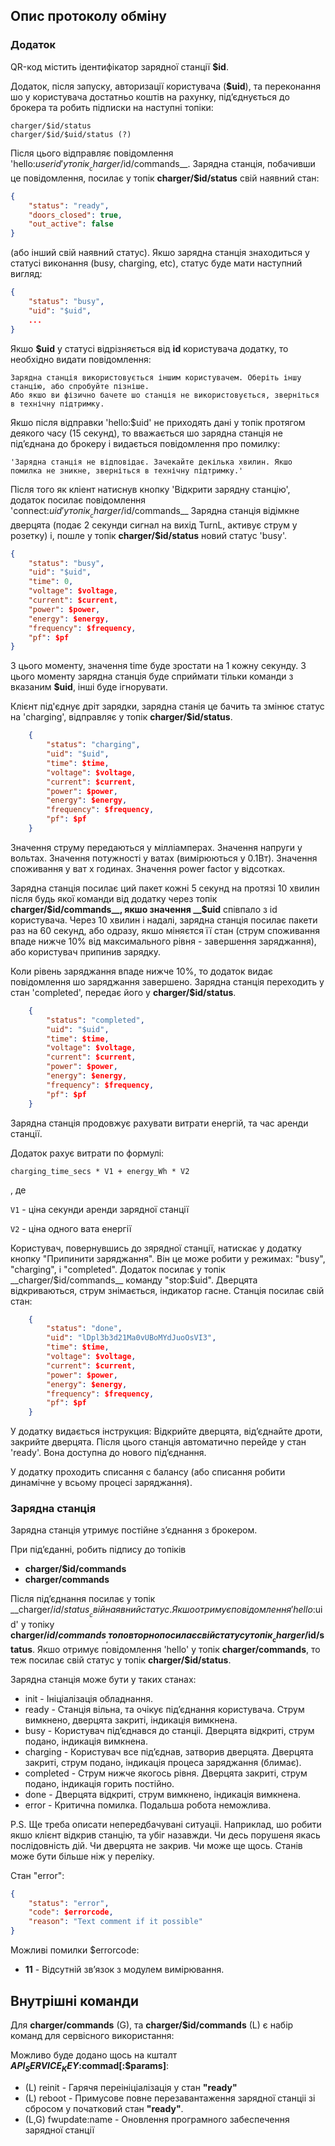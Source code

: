 ## Опис протоколу обміну

### Додаток

QR-код містить ідентифікатор зарядної станції __$id__. 

Додаток, після запуску, авторизації користувача (__$uid__), та переконання шо у користувача достатньо коштів на рахунку,
підʼєднується до брокера та робить підписки на наступні топіки:

```
charger/$id/status
charger/$id/$uid/status (?)
```

Після цього відправляє повідомлення 'hello:$userid' у топік __charger/$id/commands__.
Зарядна станція, побачивши це повідомлення, посилає у топік __charger/$id/status__ свій наявний стан:

```json
{
    "status": "ready",
    "doors_closed": true,
    "out_active": false
}
```

(або інший свій наявний статус).
Якшо зарядна станція знаходиться у статусі виконання (busy, charging, etc), статус буде мати
наступний вигляд:

```json
{
    "status": "busy",
    "uid": "$uid",
    ...
}
```

Якшо __$uid__ у статусі відрізняється від __id__ користувача додатку, то необхідно видати
повідомлення:

```
Зарядна станція використовується іншим користувачем. Оберіть іншу станцію, або спробуйте пізніше.
Або якшо ви фізично бачете шо станція не використовується, зверніться в технічну підтримку.
```

Якшо після відправки 'hello:$uid' не приходять дані у топік протягом деякого часу (15 секунд),
то вважається шо зарядна станція не підʼєднана до брокеру і видається повідомлення
про помилку:

```
'Зарядна станція не відповідає. Зачекайте декілька хвилин. Якшо помилка не зникне, зверніться в технічну підтримку.'
```

Після того як кліент натиснув кнопку 'Відкрити зарядну станцію', додаток посилає повідомлення
'connect:$uid' у топік __charger/$id/commands__
Зарядна станція відімкне дверцята (подає 2 секунди сигнал на вихід TurnL, активує струм у розетку) і,
пошле у топік __charger/$id/status__ новий статус 'busy'.

```json
{
    "status": "busy",
    "uid": "$uid",
    "time": 0,
    "voltage": $voltage,
    "current": $current,
    "power": $power,
    "energy": $energy,
    "frequency": $frequency,
    "pf": $pf
}
```

З цього моменту, значення time буде зростати на 1 кожну секунду.
З цього моменту зарядна станція буде сприймати тільки команди з вказаним __$uid__, інші буде ігнорувати.

Клієнт під'єднує дріт зарядки, зарядна станія це бачить та змінює статус на 'charging', відправляє у топік
__charger/$id/status__.

```json
    {
        "status": "charging",
        "uid": "$uid",
        "time": $time,
        "voltage": $voltage,
        "current": $current,
        "power": $power,
        "energy": $energy,
        "frequency": $frequency,
        "pf": $pf
    }
```

Значення струму передаються у мілліамперах.
Значення напруги у вольтах.
Значення потужності у ватах (вимірюються у 0.1Вт).
Значення споживання у ват х годинах.
Значення power factor у відсотках.

Зарядна станція посилає ций пакет кожні 5 секунд на протязі 10 хвилин після будь якої команди від додатку
через топік __charger/$id/commands__, якшо значення __$uid__ співпало з id користувача.
Через 10 хвилин і надалі, зарядна станція посилає пакети раз на 60 секунд, або одразу, якшо міняєтся її стан (струм споживання
впаде нижче 10% від максимального рівня - завершення заряджання), або користувач припинив зарядку.

Коли рівень заряджання впаде нижче 10%, то додаток видає повідомлення шо заряджання завершено.
Зарядна станція переходить у стан 'completed', передає його у __charger/$id/status__.

```json
    {
        "status": "completed",
        "uid": "$uid",
        "time": $time,
        "voltage": $voltage,
        "current": $current,
        "power": $power,
        "energy": $energy,
        "frequency": $frequency,
        "pf": $pf
    }
```

Зарядна станція продовжує рахувати витрати енергій, та час аренди станції.

Додаток рахує витрати по формулі:

```
charging_time_secs * V1 + energy_Wh * V2
```
, де

`V1` - ціна секунди аренди зарядної станції

`V2` - ціна одного вата енергії

Користувач, повернувшись до зярядної станції, натискає у додатку кнопку "Припинити заряджання".
Він це може робити у режимах: "busy", "charging", і "completed".
Додаток посилає у топік __charger/$id/commands__ команду "stop:$uid".
Дверцята відкриваються, струм знімається, індикатор гасне.
Станція посилає свій стан:

```json
    {
        "status": "done",
        "uid": "lDpl3b3d21Ma0vUBoMYdJuoOsVI3",
        "time": $time,
        "voltage": $voltage,
        "current": $current,
        "power": $power,
        "energy": $energy,
        "frequency": $frequency,
        "pf": $pf
    }
```

У додатку видається інструкция: Відкрийте дверцята, відʼєднайте дроти, закрийте дверцята.
Після цього станція автоматично перейде у стан 'ready'. Вона доступна до нового підʼєднання.

У додатку проходить списання с балансу (або списання робити динамічне у всьому процесі заряджання).


### Зарядна станція

Зарядна станція утримує постійне зʼєднання з брокером.

При підʼєданні, робить підпису до топіків
* __charger/$id/commands__
* __charger/commands__


Після підʼєднання посилає у топік __charger/$id/status__ свій наявний статус.
Якшо отримує повідомлення 'hello:$uid' у топіку __charger/$id/commands__, то повторно
посилає свій статус у топік __charger/$id/status__.
Якшо отримує повідомлення 'hello' у топік __charger/commands__, то теж посилає свій статус у топік __charger/$id/status__.

Зарядна станція може бути у таких станах:

- init - Ініціалізація обладнання.
- ready - Станція вільна, та очікує підʼєднання користувача. Струм вимкнено, дверцята закриті, індикація вимкнена.
- busy - Користувач підʼєднався до станціі. Дверцята відкриті, струм подано, індикація вимкнена.
- charging - Користувач все підʼєднав, затворив дверцята. Дверцята закриті, струм подано, індикація процеса заряджання (блимає).
- completed - Струм нижче якогось рівня. Дверцята закриті, струм подано, індикація горить постійно.
- done - Дверцята відкриті, струм вимкнено, індикація вимкнена.
- error - Критична помилка. Подальша робота неможлива.

P.S.
Ще треба описати непередбачувані ситуаціі. Наприклад, шо робити якшо клієнт відкрив станцію, та убіг назавжди. Чи десь порушеня якась послідовність дій. Чи дверцята не закрив. Чи може ще щось. Станів може бути більше ніж у переліку.

Стан "error":
```json
{
    "status": "error",
    "code": $errorcode,
    "reason": "Text comment if it possible"
}
```

Можливі помилки $errorcode:

- __11__ - Відсутній звʼязок з модулем вимірювання.

## Внутрішні команди

Для __charger/commands__ (G), та __charger/$id/commands__ (L) є набір команд для сервісного використання:

Можливо буде додано щось на кшталт __$API_SERVICE_KEY:$commad[:$params]__:

* (L) reinit - Гарячя переініціалізація у стан __"ready"__
* (L) reboot - Примусове повне перезавантаження зарядної станціі зі сбросом у початковий стан __"ready"__.
* (L,G) fwupdate:name - Оновлення програмного забеспечення зарядної станції